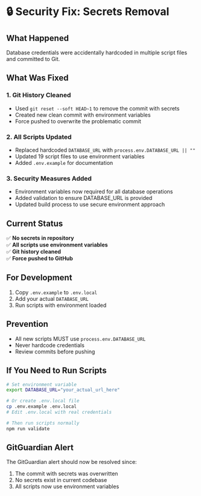 # 🔒 Security Fix: Secrets Removal

## What Happened
Database credentials were accidentally hardcoded in multiple script files and committed to Git.

## What Was Fixed

### 1. **Git History Cleaned**
- Used `git reset --soft HEAD~1` to remove the commit with secrets
- Created new clean commit with environment variables
- Force pushed to overwrite the problematic commit

### 2. **All Scripts Updated**
- Replaced hardcoded `DATABASE_URL` with `process.env.DATABASE_URL || ""`
- Updated 19 script files to use environment variables
- Added `.env.example` for documentation

### 3. **Security Measures Added**
- Environment variables now required for all database operations
- Added validation to ensure DATABASE_URL is provided
- Updated build process to use secure environment approach

## Current Status
✅ **No secrets in repository**  
✅ **All scripts use environment variables**  
✅ **Git history cleaned**  
✅ **Force pushed to GitHub**  

## For Development
1. Copy `.env.example` to `.env.local`
2. Add your actual `DATABASE_URL`
3. Run scripts with environment loaded

## Prevention
- All new scripts MUST use `process.env.DATABASE_URL`
- Never hardcode credentials
- Review commits before pushing

## If You Need to Run Scripts
```bash
# Set environment variable
export DATABASE_URL="your_actual_url_here"

# Or create .env.local file
cp .env.example .env.local
# Edit .env.local with real credentials

# Then run scripts normally
npm run validate
```

## GitGuardian Alert
The GitGuardian alert should now be resolved since:
1. The commit with secrets was overwritten
2. No secrets exist in current codebase
3. All scripts now use environment variables
